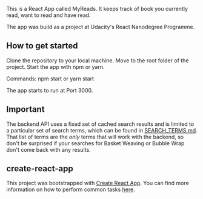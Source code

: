 This is a React App called MyReads.
It keeps track of book you currently read, want to read and have read.

The app was build as a project at Udacity's React Nanodegree Programme.

## How to get started

Clone the repository to your local machine.
Move to the root folder of the project.
Start the app with npm or yarn.

Commands:
npm start
or
yarn start

The app starts to run at Port 3000.

## Important
The backend API uses a fixed set of cached search results and is limited to a particular set of search terms, which can be found in [SEARCH_TERMS.md](SEARCH_TERMS.md). That list of terms are the _only_ terms that will work with the backend, so don't be surprised if your searches for Basket Weaving or Bubble Wrap don't come back with any results. 

## create-react-app

This project was bootstrapped with [Create React App](https://github.com/facebookincubator/create-react-app). You can find more information on how to perform common tasks [here](https://github.com/facebookincubator/create-react-app/blob/master/packages/react-scripts/template/README.md).
